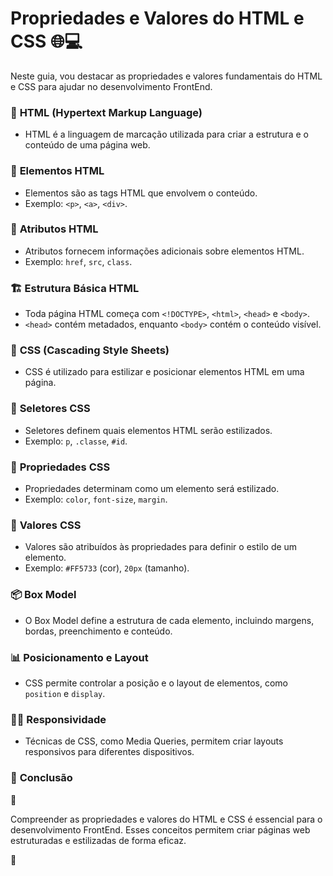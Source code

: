 # Propriedades e Valores do HTML e CSS 🌐💻

Neste guia, vou destacar as propriedades e valores fundamentais do HTML e CSS para ajudar no desenvolvimento FrontEnd.

### 📄 **HTML (Hypertext Markup Language)**

- HTML é a linguagem de marcação utilizada para criar a estrutura e o conteúdo de uma página web.

### 🧩 **Elementos HTML**

- Elementos são as tags HTML que envolvem o conteúdo.
- Exemplo: `<p>`, `<a>`, `<div>`.

### 📝 **Atributos HTML**

- Atributos fornecem informações adicionais sobre elementos HTML.
- Exemplo: `href`, `src`, `class`.

### 🏗 **Estrutura Básica HTML**

- Toda página HTML começa com `<!DOCTYPE>`, `<html>`, `<head>` e `<body>`.
- `<head>` contém metadados, enquanto `<body>` contém o conteúdo visível.

### 🎨 **CSS (Cascading Style Sheets)**

- CSS é utilizado para estilizar e posicionar elementos HTML em uma página.

### 🎯 **Seletores CSS**

- Seletores definem quais elementos HTML serão estilizados.
- Exemplo: `p`, `.classe`, `#id`.

### 📐 **Propriedades CSS**

- Propriedades determinam como um elemento será estilizado.
- Exemplo: `color`, `font-size`, `margin`.

### 📏 **Valores CSS**

- Valores são atribuídos às propriedades para definir o estilo de um elemento.
- Exemplo: `#FF5733` (cor), `20px` (tamanho).

### 📦 **Box Model**

- O Box Model define a estrutura de cada elemento, incluindo margens, bordas, preenchimento e conteúdo.

### 📊 **Posicionamento e Layout**

- CSS permite controlar a posição e o layout de elementos, como `position` e `display`.

### 🦑📱 **Responsividade**

- Técnicas de CSS, como Media Queries, permitem criar layouts responsivos para diferentes dispositivos.

### 🏁 **Conclusão**

📌

Compreender as propriedades e valores do HTML e CSS é essencial para o desenvolvimento FrontEnd. Esses conceitos permitem criar páginas web estruturadas e estilizadas de forma eficaz.

📌
